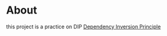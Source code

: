 # About
this project is a practice on DIP [Dependency Inversion Principle](https://en.wikipedia.org/wiki/Dependency_inversion_principle)